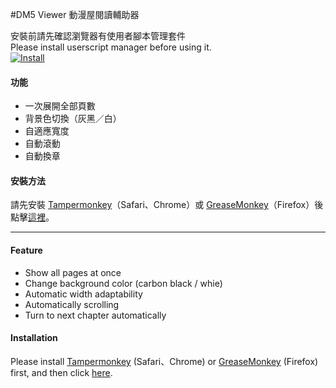 #DM5 Viewer 動漫屋閱讀輔助器

安裝前請先確認瀏覽器有使用者腳本管理套件  
Please install userscript manager before using it.  
[![Install](http://i.imgur.com/NHH6Q.png)](https://github.com/emma2334/DM5-Veiwer/raw/master/DM5Viewer.user.js)  

#### 功能
- 一次展開全部頁數
- 背景色切換（灰黑／白）
- 自適應寬度
- 自動滾動
- 自動換章

#### 安裝方法
請先安裝 [Tampermonkey](http://tampermonkey.net/)（Safari、Chrome）或 [GreaseMonkey](https://addons.mozilla.org/zh-tw/firefox/addon/greasemonkey/)（Firefox）後點擊[這裡](https://github.com/emma2334/DM5-Veiwer/raw/master/DM5Viewer.user.js)。

---

#### Feature
- Show all pages at once
- Change background color (carbon black / whie)
- Automatic width adaptability
- Automatically scrolling
- Turn to next chapter automatically

#### Installation
Please install [Tampermonkey](http://tampermonkey.net/) (Safari、Chrome) or [GreaseMonkey](https://addons.mozilla.org/zh-tw/firefox/addon/greasemonkey/) (Firefox) first, and then click [here](https://github.com/emma2334/DM5-Veiwer/raw/master/DM5Viewer.user.js).